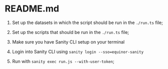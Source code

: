 # README.md

1. Set up the datasets in which the script should be run in the `./run.ts` file;

2. Set up the scripts that should be run in the `./run.ts` file;

3. Make sure you have Sanity CLI setup on your terminal

4. Login into Sanity CLI using `sanity login --sso=equinor-sanity`

5. Run with `sanity exec run.js --with-user-token`;
